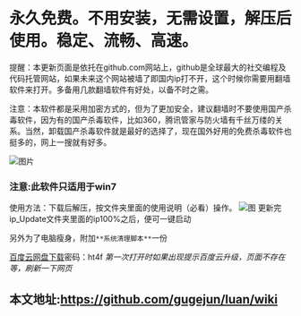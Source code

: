 # 永久免费。不用安装，无需设置，解压后使用。稳定、流畅、高速。

提醒：本更新页面是依托在github.com网站上，github是全球最大的社交编程及代码托管网站，如果未来这个网站被墙了即国内ip打不开，这个时候你需要用翻墙软件来打开。多备用几款翻墙软件有好处，以备不时之需。

注意：本软件都是采用加密方式的，但为了更加安全，建议翻墙时不要使用国产杀毒软件，因为有的国产杀毒软件，比如360，腾讯管家与防火墙有千丝万缕的关系。当然，卸载国产杀毒软件就是最好的选择了，现在国外好用的免费杀毒软件也挺多的，网上一搜就有好多。


![图片](http://info.wenweipo.com/attachments/2015/11/1000076_201511151914051dJDL.jpg)

### 注意:此软件只适用于win7


使用方法：下载后解压，按文件夹里面的使用说明（必看）操作。
![图](https://raw.githubusercontent.com/Alvin9999/pac2/master/GOP1.png)
更新完ip_Update文件夹里面的ip100%之后，便可一键启动

另外为了电脑瘦身，附加`**系统清理脚本**`一份

[百度云网盘下载](https://pan.baidu.com/s/1hrFg24O)密码：ht4f 
_第一次打开时如果出现提示百度云升级，页面不存在等，刷新一下网页_

## 本文地址:https://github.com/gugejun/luan/wiki